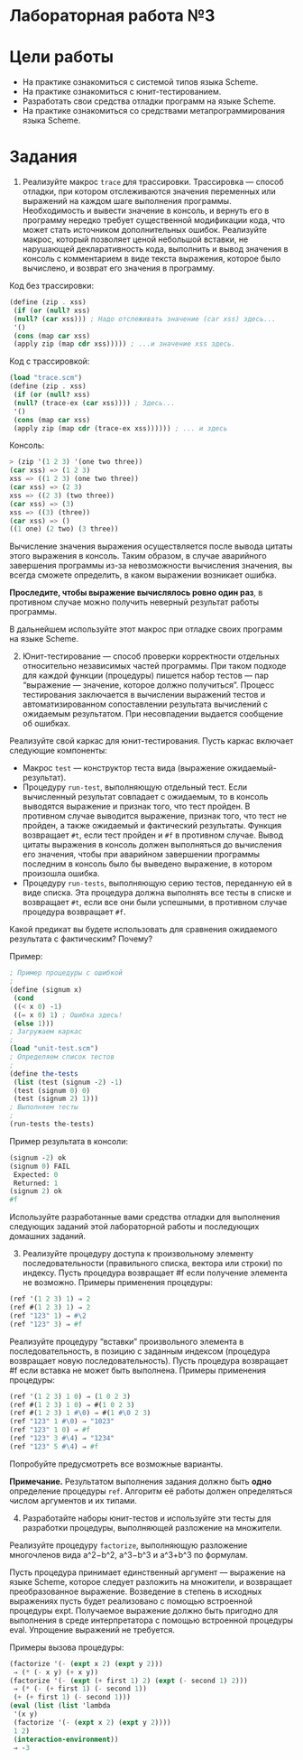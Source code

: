 # Лабораторная работа №3 #
# Цели работы #
* На практике ознакомиться с системой типов языка Scheme.
* На практике ознакомиться с юнит-тестированием.
* Разработать свои средства отладки программ на языке Scheme.
* На практике ознакомиться со средствами метапрограммирования языка Scheme.
# Задания #
1. Реализуйте макрос ```trace``` для трассировки. Трассировка — способ отладки, при котором
отслеживаются значения переменных или выражений на каждом шаге выполнения программы.
Необходимость и вывести значение в консоль, и вернуть его в программу нередко требует
существенной модификации кода, что может стать источником дополнительных ошибок.
Реализуйте макрос, который позволяет ценой небольшой вставки, не нарушающей
декларативность кода, выполнить и вывод значения в консоль с комментарием в виде текста
выражения, которое было вычислено, и возврат его значения в программу.

Код без трассировки:
```scheme
(define (zip . xss)
 (if (or (null? xss)
 (null? (car xss))) ; Надо отслеживать значение (car xss) здесь...
 '()
 (cons (map car xss)
 (apply zip (map cdr xss))))) ; ...и значение xss здесь.
```
Код с трассировкой:
```scheme
(load "trace.scm")
(define (zip . xss)
 (if (or (null? xss)
 (null? (trace-ex (car xss)))) ; Здесь...
 '()
 (cons (map car xss)
 (apply zip (map cdr (trace-ex xss)))))) ; ... и здесь
```
Консоль:
```scheme
> (zip '(1 2 3) '(one two three))
(car xss) => (1 2 3)
xss => ((1 2 3) (one two three))
(car xss) => (2 3)
xss => ((2 3) (two three))
(car xss) => (3)
xss => ((3) (three))
(car xss) => ()
((1 one) (2 two) (3 three))
```
Вычисление значения выражения осуществляется после вывода цитаты этого выражения
в консоль. Таким образом, в случае аварийного завершения программы из-за невозможности
вычисления значения, вы всегда сможете определить, в каком выражении возникает ошибка.

**Проследите, чтобы выражение вычислялось ровно один раз**, в противном случае можно
получить неверный результат работы программы.

В дальнейшем используйте этот макрос при отладке своих программ на языке Scheme.

2. Юнит-тестирование — способ проверки корректности отдельных относительно независимых
частей программы. При таком подходе для каждой функции (процедуры) пишется набор тестов
— пар “выражение — значение, которое должно получиться”. Процесс тестирования
заключается в вычислении выражений тестов и автоматизированном сопоставлении результата
вычислений с ожидаемым результатом. При несовпадении выдается сообщение об ошибках.

Реализуйте свой каркас для юнит-тестирования. Пусть каркас включает следующие
компоненты:
* Макрос ```test``` — конструктор теста вида (выражение ожидаемый-результат).
* Процедуру ```run-test```, выполняющую отдельный тест. Если вычисленный результат
совпадает с ожидаемым, то в консоль выводятся выражение и признак того, что тест
пройден. В противном случае выводится выражение, признак того, что тест не пройден,
а также ожидаемый и фактический результаты. Функция возвращает ```#t```, если тест пройден
и ```#f``` в противном случае. Вывод цитаты выражения в консоль должен выполняться
до вычисления его значения, чтобы при аварийном завершении программы последним
в консоль было бы выведено выражение, в котором произошла ошибка.
* Процедуру ```run-tests```, выполняющую серию тестов, переданную ей в виде списка. Эта
процедура должна выполнять все тесты в списке и возвращает ```#t```, если все они были
успешными, в противном случае процедура возвращает ```#f```.

Какой предикат вы будете использовать для сравнения ожидаемого результата с фактическим?
Почему?

Пример:
```scheme
; Пример процедуры с ошибкой
;
(define (signum x)
 (cond
 ((< x 0) -1)
 ((= x 0) 1) ; Ошибка здесь!
 (else 1)))
; Загружаем каркас
;
(load "unit-test.scm")
; Определяем список тестов
;
(define the-tests
 (list (test (signum -2) -1)
 (test (signum 0) 0)
 (test (signum 2) 1)))
; Выполняем тесты
;
(run-tests the-tests)
```
Пример результата в консоли:
```scheme
(signum -2) ok
(signum 0) FAIL
 Expected: 0
 Returned: 1
(signum 2) ok
#f
```
Используйте разработанные вами средства отладки для выполнения следующих заданий этой
лабораторной работы и последующих домашних заданий.

3. Реализуйте процедуру доступа к произвольному элементу последовательности (правильного
списка, вектора или строки) по индексу. Пусть процедура возвращает #f если получение
элемента не возможно. Примеры применения процедуры:
```scheme
(ref '(1 2 3) 1) ⇒ 2
(ref #(1 2 3) 1) ⇒ 2
(ref "123" 1) ⇒ #\2
(ref "123" 3) ⇒ #f
```
Реализуйте процедуру “вставки” произвольного элемента в последовательность, в позицию
с заданным индексом (процедура возвращает новую последовательность). Пусть процедура
возвращает #f если вставка не может быть выполнена. Примеры применения процедуры:
```scheme
(ref '(1 2 3) 1 0) ⇒ (1 0 2 3)
(ref #(1 2 3) 1 0) ⇒ #(1 0 2 3)
(ref #(1 2 3) 1 #\0) ⇒ #(1 #\0 2 3)
(ref "123" 1 #\0) ⇒ "1023"
(ref "123" 1 0) ⇒ #f
(ref "123" 3 #\4) ⇒ "1234"
(ref "123" 5 #\4) ⇒ #f
```

Попробуйте предусмотреть все возможные варианты.

**Примечание.** Результатом выполнения задания должно быть **одно** определение процедуры ```ref```.
Алгоритм её работы должен определяться числом аргументов и их типами.

4. Разработайте наборы юнит-тестов и используйте эти тесты для разработки процедуры,
выполняющей разложение на множители.

Реализуйте процедуру ```factorize```, выполняющую разложение многочленов вида a^2−b^2, a^3−b^3 и a^3+b^3 по формулам.

Пусть процедура принимает единственный аргумент — выражение на языке Scheme, которое
следует разложить на множители, и возвращает преобразованное выражение. Возведение
в степень в исходных выражениях пусть будет реализовано с помощью встроенной процедуры
expt. Получаемое выражение должно быть пригодно для выполнения в среде интерпретатора
с помощью встроенной процедуры eval. Упрощение выражений не требуется.

Примеры вызова процедуры:
```scheme
(factorize '(- (expt x 2) (expt y 2)))
 ⇒ (* (- x y) (+ x y))
(factorize '(- (expt (+ first 1) 2) (expt (- second 1) 2)))
 ⇒ (* (- (+ first 1) (- second 1))
 (+ (+ first 1) (- second 1)))
(eval (list (list 'lambda
 '(x y)
 (factorize '(- (expt x 2) (expt y 2))))
 1 2)
 (interaction-environment))
 ⇒ -3
```
